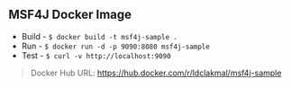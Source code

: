 ## MSF4J Docker Image

- Build - `$ docker build -t msf4j-sample .`
- Run - `$ docker run -d -p 9090:8080 msf4j-sample`
- Test - `$ curl -v http://localhost:9090`

> Docker Hub URL: https://hub.docker.com/r/ldclakmal/msf4j-sample
